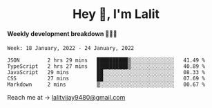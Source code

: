 <h1 align="center">Hey 👋, I'm Lalit</h1>

#### Weekly development breakdown 👨🏻‍💻
<!--START_SECTION:waka-->
```text
Week: 18 January, 2022 - 24 January, 2022

JSON         2 hrs 29 mins   ██████████▒░░░░░░░░░░░░░░   41.49 % 
TypeScript   2 hrs 27 mins   ██████████▒░░░░░░░░░░░░░░   40.89 % 
JavaScript   29 mins         ██░░░░░░░░░░░░░░░░░░░░░░░   08.33 % 
CSS          27 mins         ██░░░░░░░░░░░░░░░░░░░░░░░   07.69 % 
Markdown     2 mins          ▒░░░░░░░░░░░░░░░░░░░░░░░░   00.67 % 
```
<!--END_SECTION:waka-->

Reach me at → lalitvijay9480@gmail.com

